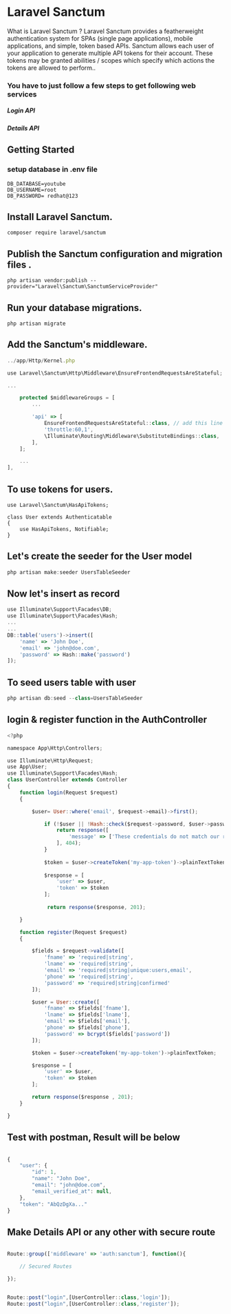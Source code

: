 # Laravel Sanctum 
What is Laravel Sanctum ?
Laravel Sanctum provides a featherweight authentication system for SPAs (single page applications), mobile applications, and simple, token based APIs. Sanctum allows each user of your application to generate multiple API tokens for their account. These tokens may be granted abilities / scopes which specify which actions the tokens are allowed to perform..

### You have to just follow a few steps to get following web services
##### Login API
##### Details API




## Getting Started
###  setup database in .env file

```
DB_DATABASE=youtube
DB_USERNAME=root
DB_PASSWORD= redhat@123
```

## Install Laravel Sanctum.

```
composer require laravel/sanctum
```

## Publish the Sanctum configuration and migration files .

```
php artisan vendor:publish --provider="Laravel\Sanctum\SanctumServiceProvider"
```

## Run your database migrations.

```
php artisan migrate
```

## Add the Sanctum's middleware.

```javascript
../app/Http/Kernel.php

use Laravel\Sanctum\Http\Middleware\EnsureFrontendRequestsAreStateful;

...

    protected $middlewareGroups = [
        ...

        'api' => [
            EnsureFrontendRequestsAreStateful::class, // add this line
            'throttle:60,1',
            \Illuminate\Routing\Middleware\SubstituteBindings::class,
        ],
    ];

    ...
],

```

## To use tokens for users.

````
use Laravel\Sanctum\HasApiTokens;

class User extends Authenticatable
{
    use HasApiTokens, Notifiable;
}

````

## Let's create the seeder for the User model

```javascript 
php artisan make:seeder UsersTableSeeder
```

## Now let's insert as record

```javascript 
use Illuminate\Support\Facades\DB;
use Illuminate\Support\Facades\Hash;
...
...
DB::table('users')->insert([
    'name' => 'John Doe',
    'email' => 'john@doe.com',
    'password' => Hash::make('password')
]);
```

## To seed users table with user

```javascript 
php artisan db:seed --class=UsersTableSeeder
```

## login & register function in the AuthController


```javascript 
<?php

namespace App\Http\Controllers;

use Illuminate\Http\Request;
use App\User;
use Illuminate\Support\Facades\Hash;
class UserController extends Controller
{
    function login(Request $request)
    {

        $user= User::where('email', $request->email)->first();

            if (!$user || !Hash::check($request->password, $user->password)) {
                return response([
                    'message' => ['These credentials do not match our records.']
                ], 404);
            }
        
            $token = $user->createToken('my-app-token')->plainTextToken;
        
            $response = [
                'user' => $user,
                'token' => $token
            ];
        
             return response($response, 201);

    }

    function register(Request $request)
    {

        $fields = $request->validate([
            'fname' => 'required|string',
            'lname' => 'required|string',
            'email' => 'required|string|unique:users,email',
            'phone' => 'required|string',
            'password' => 'required|string|confirmed'
        ]);

        $user = User::create([
            'fname' => $fields['fname'],
            'lname' => $fields['lname'],
            'email' => $fields['email'],
            'phone' => $fields['phone'],
            'password' => bcrypt($fields['password'])
        ]);

        $token = $user->createToken('my-app-token')->plainTextToken;

        $response = [
            'user' => $user,
            'token' => $token
        ];

        return response($response , 201);
    }

}

```


## Test with postman, Result will be below

```javascript 

{
    "user": {
        "id": 1,
        "name": "John Doe",
        "email": "john@doe.com",
        "email_verified_at": null,
    },
    "token": "AbQzDgXa..."
}

```

## Make Details API or any other with secure route  

```javascript 

Route::group(['middleware' => 'auth:sanctum'], function(){

    // Secured Routes

});


Route::post("login",[UserController::class,'login']);
Route::post("login",[UserController::class,'register']);

```
